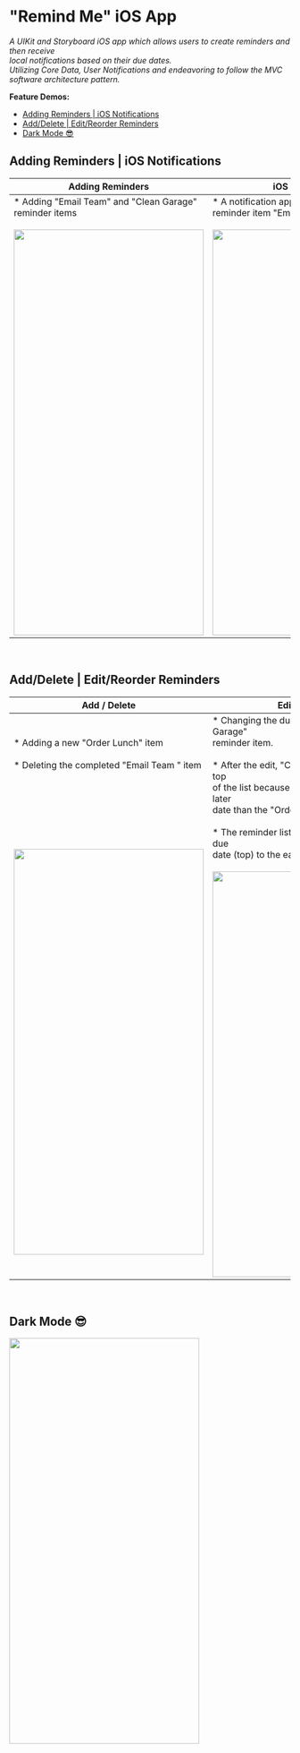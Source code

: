 # "Remind Me" iOS App

*A UIKit and Storyboard iOS app which allows users to create reminders and then receive <br />
local notifications based on their due dates. <br />
Utilizing Core Data, User Notifications and endeavoring to follow the MVC software architecture pattern.*

**Feature Demos:**
- [Adding Reminders | iOS Notifications](#adding-reminders--ios-notifications)
- [Add/Delete | Edit/Reorder Reminders](#adddelete--editreorder-reminders)
- [Dark Mode 😎](#dark-mode-)

## Adding Reminders | iOS Notifications

<div class = "tbl">

| Adding Reminders | iOS Notification |
| ------------- | ------------- |
| * Adding "Email Team" and "Clean Garage" reminder items<br /><br /><img src="https://github.com/CompSci01x/remind-me/blob/main/RemindMe-DemoGifs/RemindMe-Demo1.gif" width="340" height="725" /> | * A notification appears with the title of the reminder item "Email Team"<br /><br /><img src="https://github.com/CompSci01x/remind-me/blob/main/RemindMe-DemoGifs/RemindMe-Demo2.gif" width="340" height="725" />  |

</div>

<p>&nbsp;</p>


## Add/Delete | Edit/Reorder Reminders

| Add / Delete | Edit / Reorder |
| ------------- | ------------- |
| * Adding a new "Order Lunch" item <br /> <br />* Deleting the completed "Email Team " item <br /><br /><br /><br /><br /><br /><br /><br /><img src="https://github.com/CompSci01x/remind-me/blob/main/RemindMe-DemoGifs/RemindMe-Demo3.gif" width="340" height="725" />  | * Changing the due date of the "Clean Garage" <br />reminder item. <br /> <br /> * After the edit, "Clean Garage" jumps to the top <br />of the list because its due date is now at a later <br />date than the "Order Lunch" item. <br /><br /> * The reminder list is ordered from the latest due <br />date (top)  to the earliest due date (bottom) <br /><br /><img src="https://github.com/CompSci01x/remind-me/blob/main/RemindMe-DemoGifs/RemindMe-Demo4.gif" width="340" height="725" />  |

<p>&nbsp;</p>

## Dark Mode 😎
<img src="https://github.com/CompSci01x/remind-me/blob/main/RemindMe-DemoGifs/RemindMe-Demo5.gif" width="340" height="725" />
